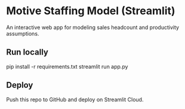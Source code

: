 # Motive Staffing Model (Streamlit)
An interactive web app for modeling sales headcount and productivity assumptions.

## Run locally
pip install -r requirements.txt
streamlit run app.py

## Deploy
Push this repo to GitHub and deploy on Streamlit Cloud.
